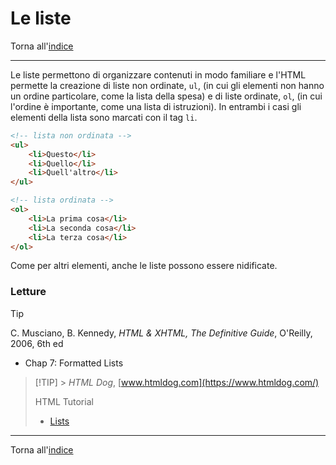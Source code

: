 # Le liste

Torna all'[indice](../toc.md)

---

Le liste permettono di organizzare contenuti in modo familiare e l'HTML permette la creazione di liste non ordinate, `ul`, (in cui gli elementi non hanno un ordine particolare, come la lista della spesa) e di liste ordinate, `ol`, (in cui l'ordine è importante, come una lista di istruzioni). In entrambi i casi gli elementi della lista sono marcati con il tag `li`.

```html
<!-- lista non ordinata -->
<ul>
    <li>Questo</li>
    <li>Quello</li>
    <li>Quell'altro</li>
</ul>

<!-- lista ordinata -->
<ol>
    <li>La prima cosa</li>
    <li>La seconda cosa</li>
    <li>La terza cosa</li>
</ol>
```

Come per altri elementi, anche le liste possono essere nidificate.

### Letture

> [!TIP]
> C. Musciano, B. Kennedy, _HTML & XHTML, The Definitive Guide_, O'Reilly, 2006, 6th ed
>
> - Chap 7: Formatted Lists

> [!TIP] > _HTML Dog_, [www.htmldog.com](https://www.htmldog.com/)
>
> HTML Tutorial
>
> - [Lists](https://www.htmldog.com/guides/html/beginner/lists/)

---

Torna all'[indice](../toc.md)
